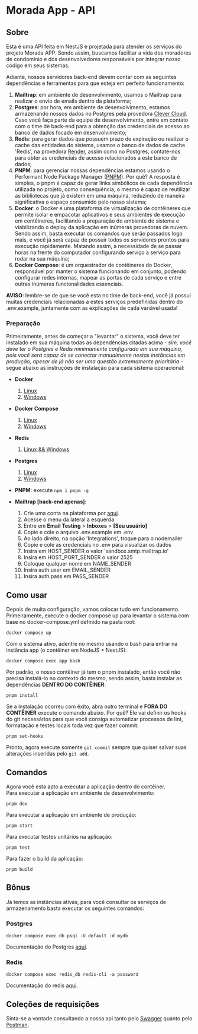 # Morada App - API

## Sobre
Esta é uma API feita em NestJS e projetada para atender os serviços do projeto Morada APP. Sendo assim, buscamos facilitar a vida dos moradores de condomínio e dos desenvolvedores responsáveis por integrar nosso código em seus sistemas.

Adiante, nossos servidores back-end devem contar com as seguintes dependências e ferramentas para que esteja em perfeito funcionamento:

1. **Mailtrap**: em ambiente de desenvolvimento, usamos o Mailtrap para realizar o envio de emails dentro da plataforma;
2. **Postgres**: por hora, em ambiente de desenvolvimento, estamos armazenando nossos dados no Postgres pela provedora [Clever Cloud](https://console.clever-cloud.com/). Caso você faça parte da equipe de desenvolvimento, entre em contato com o time de back-end para a obtenção das credenciais de acesso ao banco de dados focado em desenvolvimento;
3. **Redis**: para gerar dados que possuem prazo de expiração ou realizar o cache das entidades do sistema, usamos o banco de dados de cache 'Redis', na provedora [Render](https://dashboard.render.com/), assim como no Postgres, contate-nos para obter as credenciais de acesso relacionados a este banco de dados;
4. **PNPM**: para gerenciar nossas dependências estamos usando o Performant Node Package Manager ([PNPM](https://pnpm.io/pt/)). Por quê? A resposta é simples, o pnpm é capaz de gerar links simbólicos de cada dependência utilizada no projeto, como consequência, o mesmo é capaz de reutilizar as bibliotecas que já existem em uma máquina, reduzindo de maneira significativa o espaço consumido pelo nosso sistema;
5. **Docker**: o Docker é uma plataforma de virtualização de contêineres que permite isolar e empacotar aplicativos e seus ambientes de execução em contêineres, facilitando a preparação do ambiente do sistema e viabilizando o deploy da aplicação em inúmeras provedoras de nuvem. Sendo assim, basta executar os comandos que serão passados logo mais, e você já será capaz de possuir todos os servidores prontos para execução rapidamente. Matando assim, a necessidade de se passar horas na frente do computador configurando serviço a serviço para rodar na sua máquina;
6. **Docker Compose**: é um orquestrador de contêineres do Docker, responsável por manter o sistema funcionando em conjunto, podendo configurar redes internas, mapear as portas de cada serviço e entre outras inúmeras funcionalidades essenciais.

**AVISO**: lembre-se de que se você esta no time de back-end, você já possui muitas credenciais relacionadas a estes serviços predefinidas dentro do .env.example, juntamente com as explicações de cada variável usada!

### Preparação
Primeiramente, antes de começar a "levantar" o sistema, você deve ter instalado em sua máquina todas as dependências citadas acima _- sim, você deve ter o Postgres e Redis minimamente configurado em sua máquina, pois você será capaz de se conectar manualmente nestas instâncias em produção, apesar de já não ser uma questão extremamente prioritária -_ segue abaixo as instruções de instalação para cada sistema operacional:

- **Docker**
    1. [Linux](https://www.digitalocean.com/community/tutorials/how-to-install-and-use-docker-on-ubuntu-20-04)
    2. [Windows]()

- **Docker Compose**
    1. [Linux](https://www.digitalocean.com/community/tutorials/how-to-install-and-use-docker-compose-on-ubuntu-20-04)
    2. [Windows]()

- **Redis**
    1. [Linux && Windows](https://redis.io/docs/getting-started/installation/)

- **Postgres**
    1. [Linux](https://www.digitalocean.com/community/tutorials/how-to-install-postgresql-on-ubuntu-20-04-quickstart)
    2. [Windows]()

- **PNPM**: execute ```npm i pnpm -g```

- **Mailtrap [back-end apenas]**:
    1. Crie uma conta na plataforma por [aqui](https://mailtrap.io/).
    2. Acesse o menu da lateral a esquerda
    3. Entre em **Email Testing** > **Inboxes** > **[Seu usuário]**
    4. Copie e cole o arquivo .env.example em .env
    5. Ao lado direito, na opção 'Integrations', troque para o nodemailer
    7. Copie e cole as credenciais no .env para visualizar os dados
    8. Insira em HOST_SENDER o valor 'sandbox.smtp.mailtrap.io'
    9. Insira em HOST_PORT_SENDER o valor 2525
    10. Coloque qualquer nome em NAME_SENDER
    11. Insira auth.user em EMAIL_SENDER
    12. Insira auth.pass em PASS_SENDER

## Como usar

Depois de muita configuração, vamos colocar tudo em funcionamento. Primeiramente, execute o docker compose up para levantar o sistema com base no docker-compose.yml definido na pasta root:

```
docker compose up
```

Com o sistema ativo, adentre no mesmo usando o bash para entrar na instância app (o contêiner em NodeJS + NestJS):
```
docker compose exec app bash
```

Por padrão, o nosso contêiner já tem o pnpm instalado, então você não precisa instalá-lo no contexto do mesmo, sendo assim, basta instalar as dependências **DENTRO DO CONTÊINER**:
```
pnpm install
```

Se a instalação ocorreu com êxito, abra outro terminal e **FORA DO CONTÊINER** execute o comando abaixo. Por quê? Ele vai definir os hooks do git necessários para que você consiga automatizar processos de lint, formatação e testes locais toda vez que fazer commit:
```
pnpm set-hooks
```

Pronto, agora execute somente ```git commit``` sempre que quiser salvar suas alterações inseridas pelo ```git add```.

## Comandos
Agora você esta apto a executar a aplicação dentro do contêiner.
<br>
Para executar a aplicação em ambiente de desenvolvimento:
```
pnpm dev
```

Para executar a aplicação em ambiente de produção:
```
pnpm start
```

Para executar testes unitários na aplicação:
```
pnpm test
```

Para fazer o build da aplicação:
```
pnpm build
```

## Bônus

Já temos as instâncias ativas, para você consultar os serviços de armazenamento basta executar os seguintes comandos:

### Postgres
```
docker compose exec db psql -U default -d mydb
```
Documentação do Postgres [aqui](https://www.postgresql.org/docs/current/).

### Redis
```
docker compose exec redis_db redis-cli -a password
```
Documentação do redis [aqui](https://redis.io/commands/get/).

## Coleções de requisições
Sinta-se a vontade consultando a nossa api tanto pelo [Swagger](https://wild-leather-jacket-cow.cyclic.cloud/api) quanto pelo [Postman](https://documenter.getpostman.com/view/25622444/2s9YR85Z9K).
